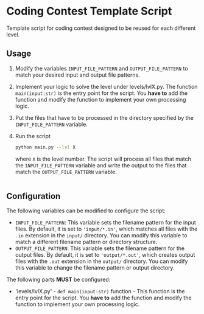 # Coding Contest Template Script

Template script for coding contest designed to be reused for each different level.

## Usage

1. Modify the variables `INPUT_FILE_PATTERN` and `OUTPUT_FILE_PATTERN` to match your desired input and output file patterns. 

2. Implement your logic to solve the level under levels/lvlX.py. The function `main(input:str)` is the entry point for the script. You **have to** add the function and modify the function to implement your own processing logic.

3. Put the files that have to be processed in the directory specified by the `INPUT_FILE_PATTERN` variable.

4. Run the script

   ```bash
   python main.py --lvl X
   ```

   where `X` is the level number. The script will process all files that match the `INPUT_FILE_PATTERN` variable and write the output to the files that match the `OUTPUT_FILE_PATTERN` variable.
   ```

## Configuration

The following variables can be modified to configure the script:

   - `INPUT_FILE_PATTERN`: This variable sets the filename pattern for the input files. By default, it is set to `'input/*.in'`, which matches all files with the `.in` extension in the `input/` directory. You can modify this variable to match a different filename pattern or directory structure.
   - `OUTPUT_FILE_PATTERN`: This variable sets the filename pattern for the output files. By default, it is set to `'output/*.out'`, which creates output files with the `.out` extension in the `output/` directory. You can modify this variable to change the filename pattern or output directory.

The following parts **MUST** be configured:

- 'levels/lvlX.py' - `def main(input:str)` function - This function is the entry point for the script. You **have to** add the function and modify the function to implement your own processing logic.